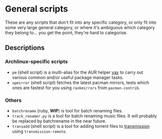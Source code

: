 # General scripts
These are any scripts that don't fit into any specific category, or only
fit into some very large general category, or where it's ambiguous which
category they belong to... you get the point, they're hard to categorise.

## Descriptions
### Archlinux-specific scripts
* `pm` (shell script) is a multi-alias for the AUR helper
[yay](https://github.com/Jguer/yay) to carry out various common and/or useful
package manager tasks.
* `upmirror` (shell script) fetches the latest pacman mirrors, tests which ones are fastest
for you using `rankmirrors` from `pacman-contrib`.

### Others
* `batchrename` (ruby, **WIP**) is tool for batch renaming files.
* `track_renamer.py` is a tool for batch renaming music files. It will
probably be replaced by batchrename in the near future.
* `transadd` (shell script) is a tool for adding torrent files to
[transmission](https://transmissionbt.com/) using `transmission-remote`.
